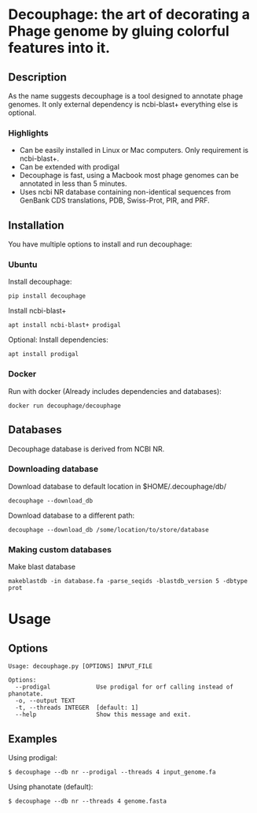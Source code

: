 # Decouphage: the art of decorating a Phage genome by gluing colorful features into it.

## Description

As the name suggests decouphage is a tool designed to annotate phage genomes. It only external dependency is ncbi-blast+
everything else is optional. 
 
### Highlights

 - Can be easily installed in Linux or Mac computers. Only requirement is ncbi-blast+.
 - Can be extended with prodigal
 - Decouphage is fast, using a Macbook most phage genomes can be annotated in less than 5 minutes.
 - Uses ncbi NR database containing non-identical sequences from GenBank CDS translations, PDB, Swiss-Prot, PIR, and PRF. 
 
## Installation

You have multiple options to install and run decouphage:

### Ubuntu

Install decouphage:

    pip install decouphage

Install ncbi-blast+
    
    apt install ncbi-blast+ prodigal

Optional: Install dependencies:

    apt install prodigal

### Docker

Run with docker (Already includes dependencies and databases):

    docker run decouphage/decouphage

## Databases

Decouphage database is derived from NCBI NR.

### Downloading database

Download database to default location in $HOME/.decouphage/db/

    decouphage --download_db

Download database to a different path:

    decouphage --download_db /some/location/to/store/database 

### Making custom databases

Make blast database

    makeblastdb -in database.fa -parse_seqids -blastdb_version 5 -dbtype prot

# Usage

## Options

    Usage: decouphage.py [OPTIONS] INPUT_FILE

    Options:
      --prodigal             Use prodigal for orf calling instead of phanotate.
      -o, --output TEXT
      -t, --threads INTEGER  [default: 1]
      --help                 Show this message and exit.


## Examples

Using prodigal:

    $ decouphage --db nr --prodigal --threads 4 input_genome.fa

Using phanotate (default):

    $ decouphage --db nr --threads 4 genome.fasta

